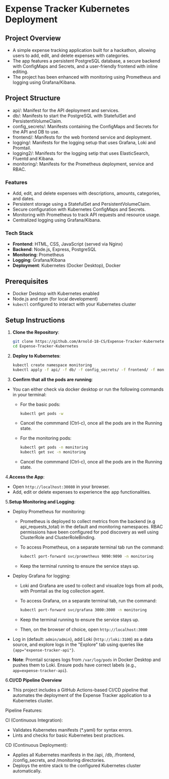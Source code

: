 # Expense Tracker Kubernetes Deployment

## Project Overview

- A simple expense tracking application built for a hackathon, allowing users to add, edit, and delete expenses with categories.
- The app features a persistent PostgreSQL database, a secure backend with ConfigMaps and Secrets, and a user-friendly frontend with inline editing.
- The project has been enhanced with monitoring using Prometheus and logging using Grafana/Kibana.

## Project Structure

- api/: Manifest for the API deployment and services.
- db/: Manifests to start the PostgreSQL with StatefulSet and PersistentVolumeClaim.
- config_secrets/: Manifests containing the ConfigMaps and Secrets for the API and DB to use.
- frontend/: Manifests for the web frontend service and deployment.
- logging/: Manifests for the logging setup that uses Grafana, Loki and Promtail.
- logging2/: Manifests for the logging setip that uses ElasticSearch, Fluentd and Kibana.
- monitoring/: Manifests for the Prometheus deployment, service and RBAC.

### Features

- Add, edit, and delete expenses with descriptions, amounts, categories, and dates.
- Persistent storage using a StatefulSet and PersistentVolumeClaim.
- Secure configuration with Kubernetes ConfigMaps and Secrets.
- Monitoring with Prometheus to track API requests and resource usage.
- Centralized logging using Grafana/Kibana.

### Tech Stack

- **Frontend**: HTML, CSS, JavaScript (served via Nginx)
- **Backend**: Node.js, Express, PostgreSQL
- **Monitoring**: Prometheus
- **Logging**: Grafana/Kibana
- **Deployment**: Kubernetes (Docker Desktop), Docker

## Prerequisites

- Docker Desktop with Kubernetes enabled
- Node.js and npm (for local development)
- `kubectl` configured to interact with your Kubernetes cluster

## Setup Instructions

1. **Clone the Repository**:

   ```bash
   git clone https://github.com/Arnold-18-CS/Expense-Tracker-Kubernetes.git
   cd Expense-Tracker-Kubernetes
   ```

2. **Deploy to Kubernetes**:

   ```bash
   kubectl create namespace monitoring
   kubectl apply -f api/ -f db/ -f config_secrets/ -f frontend/ -f monitoring/ -f logging/
   ```

3. **Confirm that all the pods are running**:

- You can either check via docker desktop or run the following commands in your terminal:

  - For the basic pods:

    ```bash
    kubectl get pods -w
    ```

  - Cancel the commmand (Ctrl-c), once all the pods are in the Running state.

  - For the monitoring pods:

    ```bash
    kubectl get pods -n monitoring
    kubectl get svc -n monitoring
    ```

  - Cancel the commmand (Ctrl-c), once all the pods are in the Running state.

4.**Access the App**:

- Open `http://localhost:30080` in your browser.
- Add, edit or delete expenses to experience the app functionalities.

5.**Setup Monitoring and Logging**:

- Deploy Prometheus for monitoring:

  - Prometheus is deployed to collect metrics from the backend (e.g api_requests_total) in the default and monitoring namespaces. RBAC permissions have been configured for pod discovery as well using ClusterRole and ClusterRoleBinding.
  - To access Prometheus, on a separate terminal tab run the command:

    ```bash
    kubectl port-forward svc/prometheus 9090:9090 -n monitoring
    ```

  - Keep the terminal running to ensure the service stays up.

- Deploy Grafana for logging:

  - Loki and Grafana are used to collect and visualize logs from all pods, with Promtail as the log collection agent.
  - To access Grafana, on a separate terminal tab, run the command:

    ```bash
    kubectl port-forward svc/grafana 3000:3000 -n monitoring
    ```

  - Keep the terminal running to ensure the service stays up.
  - Then, on the browser of choice, open `http://localhost:3000`

- Log in (default: `admin/admin`), add Loki (`http://loki:3100`) as a data source, and explore logs in the "Explore" tab using queries like `{app="expense-tracker-api"}`.
- **Note**: Promtail scrapes logs from `/var/log/pods` in Docker Desktop and pushes them to Loki. Ensure pods have correct labels (e.g., `app=expense-tracker-api`).

6.**CI/CD Pipeline Overview**

- This project includes a GitHub Actions-based CI/CD pipeline that automates the deployment of the Expense Tracker application to a Kubernetes cluster.

Pipeline Features:

CI (Continuous Integration):

- Validates Kubernetes manifests (*.yaml) for syntax errors.
- Lints and checks for basic Kubernetes best practices.

CD (Continuous Deployment):

- Applies all Kubernetes manifests in the /api, /db, /frontend, /config_secrets, and /monitoring directories.
- Deploys the entire stack to the configured Kubernetes cluster automatically.
